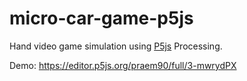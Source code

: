 # micro-car-game-p5js
Hand video game simulation using [P5js](https://editor.p5js.org/) Processing. 

Demo: https://editor.p5js.org/praem90/full/3-mwrydPX
